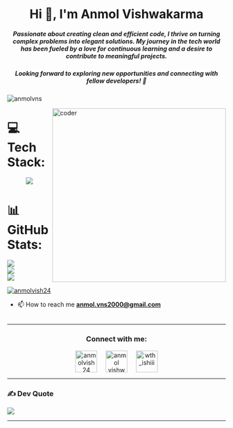 <h1 align="center">Hi 👋, I'm Anmol Vishwakarma</h1>
<h5 align="center">
Passionate about creating clean and efficient code, I thrive on turning complex problems into elegant solutions. My journey in the tech world has been fueled by a love for continuous learning and a desire to contribute to meaningful projects. 
</h5>
<h5 align="center">
Looking forward to exploring new opportunities and connecting with fellow developers! 🌟 
</h5>
<p align="left"> <img src="https://komarev.com/ghpvc/?username=anmolvns&label=Profile%20views&color=0e75b6&style=flat" alt="anmolvns" /> </p>

<img align="right" src="https://media.tenor.com/YNqsJbmb_yMAAAAd/coding.gif" width="400" alt="coder" />

# 💻 Tech Stack:
<!--
![C](https://img.shields.io/badge/c-%2300599C.svg?style=flat&logo=c&logoColor=white) ![C#](https://img.shields.io/badge/c%23-%23239120.svg?style=flat&logo=c-sharp&logoColor=white) ![C++](https://img.shields.io/badge/c++-%2300599C.svg?style=flat&logo=c%2B%2B&logoColor=white) ![CSS3](https://img.shields.io/badge/css3-%231572B6.svg?style=flat&logo=css3&logoColor=white) ![Dart](https://img.shields.io/badge/dart-%230175C2.svg?style=flat&logo=dart&logoColor=white) ![HTML5](https://img.shields.io/badge/html5-%23E34F26.svg?style=flat&logo=html5&logoColor=white) ![Java](https://img.shields.io/badge/java-%23ED8B00.svg?style=flat&logo=java&logoColor=white) ![JavaScript](https://img.shields.io/badge/javascript-%23323330.svg?style=flat&logo=javascript&logoColor=%23F7DF1E) ![Python](https://img.shields.io/badge/python-3670A0?style=flat&logo=python&logoColor=ffdd54) ![Bootstrap](https://img.shields.io/badge/bootstrap-%23563D7C.svg?style=flat&logo=bootstrap&logoColor=white) ![Flutter](https://img.shields.io/badge/Flutter-%2302569B.svg?style=flat&logo=Flutter&logoColor=white) ![Spring](https://img.shields.io/badge/spring-%236DB33F.svg?style=flat&logo=spring&logoColor=white) ![Angular](https://img.shields.io/badge/angular-%23DD0031.svg?style=flat&logo=angular&logoColor=white) ![MySQL](https://img.shields.io/badge/mysql-%2300f.svg?style=flat&logo=mysql&logoColor=white) ![MongoDB](https://img.shields.io/badge/MongoDB-%234ea94b.svg?style=flat&logo=mongodb&logoColor=white) 	![Figma](https://img.shields.io/badge/figma-%23F24E1E.svg?style=flat&logo=figma&logoColor=white) ![Canva](https://img.shields.io/badge/Canva-%2300C4CC.svg?style=flat&logo=Canva&logoColor=white) ![Adobe XD](https://img.shields.io/badge/Adobe%20XD-470137?style=flat&logo=Adobe%20XD&logoColor=#FF61F6)
-->

<p align="center">
    <img src="https://skillicons.dev/icons?i=react,nodejs,java,spring,maven,materialui,css,html,javascript,cpp,py,dart,flutter,androidstudio,firebase,mongodb,mysql,git,github,linux,figma,ps,postman&theme=light&perline=5" />
</p>


<!-- <p>
<a align= "center" href="https://github.com/anmolvns">
<img alt= "stats card" height="200px" width="400" src="https://github-readme-streak-stats.herokuapp.com/?user=anmolvns&theme=flag-india">
<img align="right" height="350" width="400" src="https://cdn.dribbble.com/users/2238041/screenshots/4763918/working.gif" /> </a>
</p> -->
<!-- <img height="200px" width="400" src="https://github-readme-stats.vercel.app/api?username=anmolvns&count_private=true&theme=radical&show_icons=true" /> -->

# 📊 GitHub Stats:
![](https://github-readme-stats.vercel.app/api?username=anmolvns&theme=radical&hide_border=false&include_all_commits=false&count_private=false)<br/>
![](https://github-readme-streak-stats.herokuapp.com/?user=anmolvns&theme=radical&hide_border=false)<br/>
![](https://github-readme-stats.vercel.app/api/top-langs/?username=anmolvns&theme=radical&hide_border=false&include_all_commits=false&count_private=false&layout=compact)


<p align="left"> <a href="https://twitter.com/anmolvish24" target="blank"><img src="https://img.shields.io/twitter/follow/anmolvish24?logo=twitter&style=for-the-badge" alt="anmolvish24" /></a> </p>

- 📫 How to reach me **anmol.vns2000@gmail.com**
<br><br>
<hr>

<h3 align="center">Connect with me:</h3>
<p align="center">
<a href="https://twitter.com/anmolvish24" target="blank"><img align="center" src="https://img.icons8.com/cute-clipart/64/000000/twitter.png" alt="anmolvish24" height="50" width="50" /></a> &nbsp;&nbsp;&nbsp;
<a href="https://www.linkedin.com/in/anmol-vishwakarma24/" target="blank"><img align="center" src="https://img.icons8.com/cute-clipart/64/000000/linkedin.png" alt="anmol vishwakarma" height="50" width="50" /></a>&nbsp;&nbsp;&nbsp;&nbsp;
<a href="https://www.instagram.com/mr_a.n.m.o.l/" target="blank"><img align="center" src="https://img.icons8.com/cute-clipart/64/000000/instagram-new.png" alt="wth_ishiii" height="50" width="50" /></a>
</p>

<hr>


### ✍️ Dev Quote
![](https://quotes-github-readme.vercel.app/api?type=vetical&theme=light)

---
